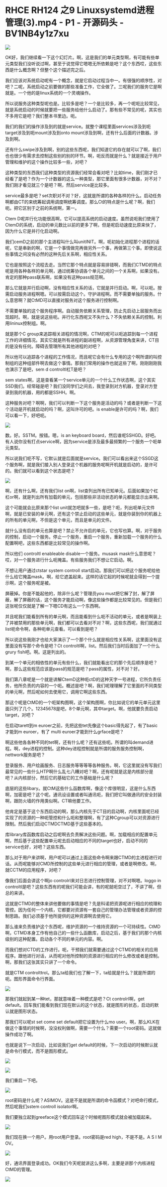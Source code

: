 # RHCE RH124 之9 Linuxsystemd进程管理(3).mp4 - P1 - 开源码头 - BV1NB4y1z7xu

![](img/f8ecebea6938746b2a89761b155d1f31_0.png)

OK好，我们继续看一下这个幻灯片。啊，这是我们的单元类型啊，有可能有些单元类型我们没听说过啊，甚至于说觉得它嗯嗯无所依赖是吧？这个东西哎，这些东西是什么概念啊？但整个这个描述完之后。

我们应该对系统启动呢有一个概念，就是它启动过程当中一。有很强的顺序性，对吧？二呢，系统启动之前要做的那些准备工作，它全做了。三呢我们的服务它是啊就是。一个他的是linux系统的一个灵魂操作。

所以说服务这种类型呢也是。比较多是吧？一个是比较多，再一个呢呃比较常见，就是系统启动的时候就要把一些服务给他什么启动了。那有些不常见的呢，其实也不多用它是吧？我们整本书里边。呃。

我们的我们的操作涉及到的就是service。就整个课程里面services涉及到呃target涉及到呃mount涉及到onto mount涉及到啊，还有什么后面的计数器。涉及到啊。

还有什么swipe涉及到啊，别的这些东西呢，我们知道它的存在就可以了啊，我们也也很少有需求去控制这些别的别的环节。啊，呃反而就是什么？就是接近于用户管理和维护的这个操作比较多一些，对吧？

这种类型的东西我们这种类型的资源我们经常会看对吧？比如time，我们刚才已经看了是吧？作为一个计数器的这么一种类型，那它里面有很多计数器，对不对？我们刚才看见就三个是吧？啊，然后service是比较多。

service最多是吧？set次职对不对？好，这就是所谓的各种各样的什么。启动任务啊都由CT的来统筹起调用调度啊统筹调度。那么Ct的特点是什么呢？啊，我们呃。把它区别于之前的系统啊，第一。

Ctem D呢并行化功能很高啊，它可以提高系统的启动速度。虽然说呃我们使用了CtemD的系统，启动的单元数比以前的更多了啊，但是呢启动速度比原来快了，因为什么它是并行化启动啊。

我们cemD之前的那个主进程叫什么叫unitINIT。啊，呃初始化进程那个进程的话呢，它是串新的啊，它是一个事情做完再做另外一个事，再做第三个事。即使说这些事情之间没有必然的这种先后关系啊，相应性关系。

它也是按照这个流程去走。当然它那个特点就是容易排错啊，而我们CTMD的特点呢是用各种各样的单元啊，通过统筹协调各个单元之间的一个关系啊，如果没有。肯定的那种pass联系啊，如果没有这种pass规范啊。

那么它就是并行启动啊，没有相应性关系的话，它就是并行启动。啊，可以呃。按需启动服务进程啊嗯。可以按需启动这个。守护进程啊。而不需要单独的服务。什么意思啊？就CtMD可以直接对服务对这个服务进行控制啊。

不需要单独的这个服务程序啊。自动服务依赖关系管理，防止先启动上层服务而出现超时。啊，就是说这些呃。并行化东西呢又不失什么？不失依赖关系的控制。利用lininux控制组。啊。

就是那个C group来追踪相关进程的情况啊，CTM的呢可以呃追踪到每一个进程工作的详细情况。其实它就是所有进程的副进程啊，从资源管理角度来讲，CT目的是没有任何。障碍去管理所有其他进程的对吧？

所以他可以追踪各个进程的工作情况，而且呢它会有什么专用的这个啊所谓的叫控制组的这种组部件啊去做这个事情。那我们常用的操作也就这些了啊，刚刚刚刚我也演示了是吧，sem d controltl杠T是吧？

sem states啊，这是查看某一个service单元的一个什么工作状态啊，这个其实SSD我们。经常碰是吧？我们没同学们之间去，我登录到对方机器，登录对方登录到我的机器，用的都是SSHH。啊。

这种服务对吧？啊啊，我们可以判断一下这个服务是活动的吗？或者是判断一下这个活动是开机就启动的吗？啊，这叫许可的吧。is enable是许可的吗？啊，我们可以看一下，好吧呃。



![](img/f8ecebea6938746b2a89761b155d1f31_2.png)

数。好。SSTM。按错。嗯，is an keyboard board，然后谁呢SSHGD。好吧。有人说你没有打点service啊，因为service是涉及最多最频繁的一个服务一个呃单元类型。

所以说我们呃不写，它默认就是后面就是service。我们可以看出来这个SSGD这个服务啊，就是我们接入别人登录这个机器的服务呢啊开机就是启动的，是许可的。我们就可以看到这个状态是吧？



![](img/f8ecebea6938746b2a89761b155d1f31_4.png)

啊，还有什么啊，还有我们list on啊，list查列出所有已知单元。后面如果加个杠杠or啊，就是列出所有加载的单元，包括那些非活动状态的单元都能显示出来啊。

这个可能就会比原来那个list unit就怎吧就多一些，是吧？呃，列出呃单元文件啊，就是已安装的单元啊，还有这个禁止启动的这些单元，就是你装到你的机器上的所有的单元啊，不但是这个单元，而且是单元的文件。

就什么没有启的单元也算是吧？禁止不允许启的单元，它也写也算。啊，对于服务的控制，启动一个服务。停止一个服务，重启一个服务，重新加载一个服务的什么配置啊吧，这些东西都是比较常见的操作啊。

所以他们 controltl enableable disable一个服务。musask mask什么意思呢？哎，对一个服务进行什么呃掩盖。有些服务我们不想让它启动。啊。

不想让用户通过ctstar system controll start启动。那我们可以把这个服务呢给他什么给它掩盖mask。啊，给它遮盖起来。这样的话它起的时候呢就会得到一个提示啊，这个服务呢是被。

屏蔽掉。你是不能起他的，除非什么呢？管理员you must把它解了封，解了屏蔽，解了屏蔽的话，这个服务才能启动啊，像这些操作都是比较常见的。但是我们这张呢仅仅就是了解一下嗯CD有这么一个东西啊。

并且呢我们能看到所有的单元啊，而且能看到什么呃不活动的单元，或者是啊装上了并被禁用的那些单元啊，我们都可以去看对不对？啊，这些东西呢，我们就通过list呃命令啊，各种呃单元查看。可以看到是吧？

所以说这些我刚才也给大家演示了一个那个什么就是相应性关系啊，这里面没有这里面没有写那个命令是吧？Ct controltl啊，list。然后我们当时后面加了一个什么grury fish吧。啊。这是列出的。

到某一个单元的相依性的单元有些什么，我们就能看出它的那个先后顺序是吧？啊，那么这些规范应该是pass的规范是吧？pass的属性，对不对？好。

我们第八章呢是一个就是讲解CtemD这种呃ctD的这种天字一号进程，它所负责任务，他所负责的内容的一个呃。概述是吧？啊，我们呢理理解了它里面的不同类型的单元啊，然后呢如何去使用它，调用它啊这些东西。

那这个呢是CtMD的一个呃架构图啊，这个架构图啊，你比如说它的单元单元这里面只列了几个。12345678是吧，8个单元啊，其中target。啊，他就要负责启动target，对吧？

在启动tarett到m euroer之前，先把这些tet先像这个basic得先起了，有了basic才能到m euroer，有了 multi euroer才能到什么grface是吧？

啊这些他各各种不同的tet啊，还有什么呢？还有这些呃。所谓的叫demand进程。啊，dey进程的控制。这种dey进程控制就是所谓的服务服务控制啊，nettwork服务是吧？

登录服务、用户绘画服务、日志服务等等等等各种服务。啊，它这里就没有写我们最常见的一些什么HTP啊什么乱七八糟对吧？啊，还有呢就是这是内核部分是吧？从内核部分，然后它的基础它的工作基础是什么呢？

底层的这些libary。就CtM这些什么函数库啊，像这个库很明显，这是什么东西啊，加密是吧？这个呢。通讯设设置或者叫通讯呃，我们把它叫做通讯的安全封装啊，跟防火墙的作用类似啊。CT嘛他要工作。

他肯定是基于这个东西启动的啊，那么内核先于CT目的启动啊，内核里面呢已经实现了的资源的一种呃管控和什么呃和整理啊，有了这种Cgroup可以对资源进行限制。然后我们启动CTMDCTMD基于这些基本的。

库library库函数库启动之后呢啊去负责解决这些问题。啊，加载相应的配置单元啊，然后基于这些配置单元呢去启动相应的不同的target也好，启动不同的service也好，对吧？这些东西。

那么对于用户来讲啊，用户呢可以通过上面这些命令啊来跟CTMD的主进程进行对话。从而呢能够对CMD所控制的这些单元进行相应的管理，或者是啊修改。啊，就CCTM的应用程序，对吧？

像我们后面会讲这个啊jo controlrl来对日志进行控制管理，对不对啊嗯。loggo in controltl是吧？这些东西有的呢我们可能会讲，有的呢就呃空过了，不讲了啊，但总的来讲。

这就是CTMD的整体来讲他要做的事情是吧？先是科诺把资源呢进行相应的梳理和管控。因为任何一个内核，它都要对资源有一套自己的管理办法管理或者资源的控制思路。我们必须基于他所提供的这种资源啊去使用它。

那么谁来负责维护这个东西呢，维护资源的一个维持资源的一个可持续性。CtMD啊，CTMD本身工作有他自己的一些什么函数库，启动之后，基于我们的那个内核级别的这种配置。启动各个不同的单元的内容。啊。

而我们想对CTD的工作进行。呃，干预我们就需要通过这个CTMD的相关的应用程序。跟他进行对话，从而呢对他所控制的资源进行相应的什么修改或者是控制。啊，那我们这张其实只讲了一个命令。

就是CTM controlttrol。那么ta给我们也了解一下，ta给就是什么？就是所谓的呃。图形界面命令行界面。



![](img/f8ecebea6938746b2a89761b155d1f31_6.png)

那我们就起到某一种tet，那就意味着一种模式是吧？Ct controlrl啊，get default。回车我们能看到我们现在默认的这个状态，就是图形的状态，启动的默认就是图形状态。

那我们可以呢st set come set default把它设置为什么mo user。啊，那么KLK在做这个事情的时候啊，没没权利做啊，需要一个什么？需要一个root密码。这就做操作成功了啊。

也就是说下一次启动，比如说我们get default的时候，下一次启动的时候默认就是命令行模式，而不是图形模式。



![](img/f8ecebea6938746b2a89761b155d1f31_8.png)

![](img/f8ecebea6938746b2a89761b155d1f31_9.png)

我们重启一下吧。

![](img/f8ecebea6938746b2a89761b155d1f31_11.png)

root密码是什么呢？ASIMOV。这是不是就是所谓的命令函模式？对吧命行模式，然后呢我们sstem controll isolator啊。

我们要独立起到greeface这个模式回车这个时候呢图形模式就会被加载起来。

![](img/f8ecebea6938746b2a89761b155d1f31_13.png)

我们现在换一个用户。用root用户登录。root密码是red high，不是不是。A S I M OV。



![](img/f8ecebea6938746b2a89761b155d1f31_15.png)

好，通讯界面登录成功。OK我们今天呢就讲这么多啊，主要是讲那个内核进程CtMD的管理。

![](img/f8ecebea6938746b2a89761b155d1f31_17.png)